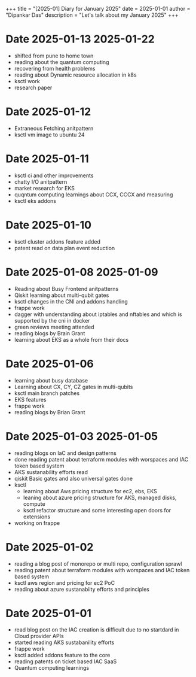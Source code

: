 +++
title = "[2025-01] Diary for January 2025"
date = 2025-01-01
author = "Dipankar Das"
description = "Let's talk about my January 2025"
+++

# Date 2025-01-13 2025-01-22
* shifted from pune to home town
* reading about the quantum computing
* recovering from health problems
* reading about Dynamic resource allocation in k8s
* ksctl work
* research paper

# Date 2025-01-12
* Extraneous Fetching anitpattern
* ksctl vm image to ubuntu 24

# Date 2025-01-11
* ksctl ci and other improvements
* chatty I/O anitpattern
* market research for EKS
* quqntum computing learnings about CCX, CCCX and measuring
* ksctl eks addons

# Date 2025-01-10
* ksctl cluster addons feature added
* patent read on data plan event reduction

# Date 2025-01-08 2025-01-09
* Reading about Busy Frontend anitpatterns
* Qiskit learning about multi-qubit gates
* ksctl changes in the CNI and addons handling
* frappe work
* dagger with understanding about iptables and nftables and which is supported by the cni in docker
* green reviews meeting attended
* reading blogs by Brain Grant
* learning about EKS as a whole from their docs

# Date 2025-01-06
* learning about busy database
* Learning about CX, CY, CZ gates in multi-qubits
* ksctl main branch patches
* EKS features
* frappe work
* reading blogs by Brian Grant

# Date 2025-01-03 2025-01-05
* reading blogs on IaC and design patterns
* done reading patent about terraform modules with worspaces and IAC token based system
* AKS sustanability efforts read
* qiskit Basic gates and also universal gates done
* ksctl
  * learning about Aws pricing structure for ec2, ebs, EKS
  * leaning about azure pricing structure for AKS, managed disks, compute
  * ksctl refactor structure and some interesting open doors for extensions
* working on frappe

# Date 2025-01-02
* reading a blog post of monorepo or multi repo, configuration sprawl
* reading patent about terraform modules with worspaces and IAC token based system
* ksctl aws region and pricing for ec2 PoC
* reading about azure sustanabiity efforts and principles

# Date 2025-01-01
* read blog post on the IAC creation is difficult due to no startdard in Cloud provider APIs
* started reading AKS sustabanility efforts
* frappe work
* ksctl added addons feature to the core
* reading patents on ticket based IAC SaaS
* Quantum computing learnings
